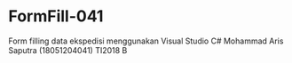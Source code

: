 # FormFill-041
Form filling data ekspedisi menggunakan Visual Studio C# Mohammad Aris Saputra (18051204041) TI2018  B
